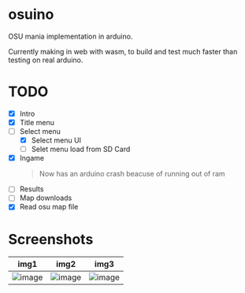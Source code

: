 # osuino

OSU mania implementation in arduino.

Currently making in web with wasm, to build and test much faster than testing on real arduino.

# TODO

 - [X] Intro
 - [X] Title menu
 - [ ] Select menu
   - [X] Select menu UI
   - [ ] Selet menu load from SD Card
 - [X] Ingame
   > Now has an arduino crash beacuse of running out of ram
 - [ ] Results
 - [ ] Map downloads
 - [X] Read osu map file

# Screenshots

| img1 | img2 | img3 |
|:--:|:--:|:--:|
| ![image](https://github.com/user-attachments/assets/1c22c728-e638-42ba-badd-01c9c928ab42) | ![image](https://github.com/user-attachments/assets/476a1d5e-80cd-4167-9f0f-c252ce7dc1ff) | ![image](https://github.com/user-attachments/assets/5d3bbcc9-d143-4444-ba97-9f4e31518ac0) |


